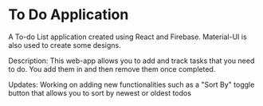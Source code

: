 # To Do Application

A To-do List application created using React and Firebase. Material-UI is also used to create some designs.

Description: This web-app allows you to add and track tasks that you need to do. You add them in and then remove them once completed.

Updates: Working on adding new functionalities such as a "Sort By" toggle button that allows you to sort by newest or oldest todos

